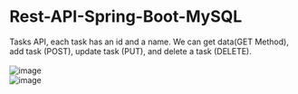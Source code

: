 # Rest-API-Spring-Boot-MySQL
Tasks API, each task has an id and a name. We can get data(GET Method), add task (POST), update task (PUT), and delete a task (DELETE).  
<br>
![image](https://user-images.githubusercontent.com/63150702/165321889-60f2efe4-0c04-4286-82f3-12c2dea4eda2.png)
<br>
![image](https://user-images.githubusercontent.com/63150702/165322384-eeaca3b9-12c9-44d3-891b-89e716857f08.png)
